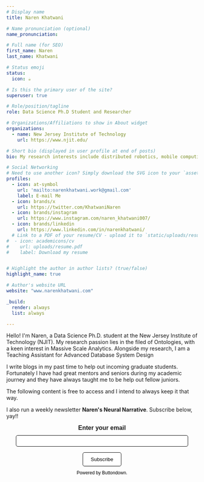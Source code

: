 ```yaml
---
# Display name
title: Naren Khatwani

# Name pronunciation (optional)
name_pronunciation: 

# Full name (for SEO)
first_name: Naren
last_name: Khatwani

# Status emoji
status:
  icon: ☕️

# Is this the primary user of the site?
superuser: true

# Role/position/tagline
role: Data Science Ph.D Student and Researcher

# Organizations/Affiliations to show in About widget
organizations:
  - name: New Jersey Institute of Technology
    url: https://www.njit.edu/

# Short bio (displayed in user profile at end of posts)
bio: My research interests include distributed robotics, mobile computing and programmable matter.

# Social Networking
# Need to use another icon? Simply download the SVG icon to your `assets/media/icons/` folder.
profiles:
  - icon: at-symbol
    url: 'mailto:narenkhatwani.work@gmail.com'
    label: E-mail Me
  - icon: brands/x
    url: https://twitter.com/KhatwaniNaren
  - icon: brands/instagram
    url: https://www.instagram.com/naren_khatwani007/
  - icon: brands/linkedin
    url: https://www.linkedin.com/in/narenkhatwani/
  # Link to a PDF of your resume/CV - upload it to `static/uploads/resume.pdf`
#  - icon: academicons/cv
#    url: uploads/resume.pdf
#    label: Download my resume


# Highlight the author in author lists? (true/false)
highlight_name: true

# Author's website URL
website: "www.narenkhatwani.com"

_build:
  render: always
  list: always

---
```


Hello! I'm Naren, a Data Science Ph.D. student at the New Jersey Institute of Technology (NJIT). My research passion lies in the filed of Ontologies, with a keen interest in Massive Scale Analytics. Alongside my research, I am a Teaching Assistant for Advanced Database System Design

I write blogs in my past time to help out incoming graduate students. Fortunately I have had great mentors and seniors during my academic journey and they have always taught me to be help out fellow juniors. 

The following content is free to access and I intend to always keep it that way. 

I also run a weekly newsletter **Naren's Neural Narrative**. Subscribe below, yay!!

<div style="text-align: center; font-family: Arial, sans-serif; margin-bottom: 0;">
  <form
    action="https://buttondown.com/api/emails/embed-subscribe/narenkhatwani"
    method="post"
    target="popupwindow"
    onsubmit="window.open('https://buttondown.com/narenkhatwani', 'popupwindow')"
    class="embeddable-buttondown-form"
    style="text-align: center; margin-bottom: 0;"
  >
    <label for="bd-email" style="font-size: 16px; font-weight: bold; display: block; margin-bottom: 10px;">
      Enter your email
    </label>
    <input
      type="email"
      name="email"
      id="bd-email"
      style="width: 90%; height: 30px; padding: 5px 10px; margin-bottom: 15px; border: 1px solid black; border-radius: 5px;"
      required
    />
    <input
      type="submit"
      value="Subscribe"
      style="padding: 10px 20px; background-color: white; border: 1px solid black; border-radius: 5px; cursor: pointer;"
    />
    <p style="margin-top: 10px; font-size: 12px; color: gray; margin-bottom: 0;">
      <a href="https://buttondown.com/refer/narenkhatwani" target="_blank" style="text-decoration: none; color: black;">
        Powered by Buttondown.
      </a>
    </p>
  </form>
</div>